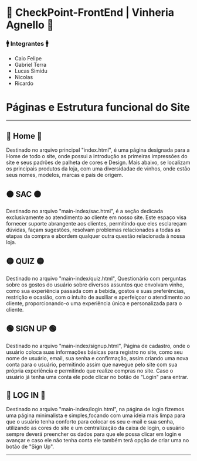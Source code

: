 # 🍷 CheckPoint-FrontEnd | Vinheria Agnello 🍷

### 🚹 Integrantes 🚹
- Caio Felipe
- Gabriel Terra
- Lucas Simidu
- Nicolas
- Ricardo

# Páginas e Estrutura funcional do Site
<hr>

## 🔴 Home 🔴
Destinado no arquivo principal "index.html", é uma página designada para a Home de todo o site, onde possui a introdução as primeiras impressões do site e seus padrões de palheta de cores e Design. Mais abaixo, se localizam os principais produtos da loja, com uma diversidadae de vinhos, onde estão seus nomes, modelos, marcas e país de origem.

## 🟠 SAC 🟠
Destinado no arquivo "main-index/sac.html", é a seção dedicada exclusivamente ao atendimento ao cliente em nosso site. Este espaço visa fornecer suporte abrangente aos clientes, permitindo que eles esclareçam dúvidas, façam sugestões, resolvam problemas
relacionados a todas as etapas da compra e abordem qualquer outra questão relacionada à nossa loja.

## 🟡 QUIZ 🟡
Destinado no arquivo "main-index/quiz.html", Questionário com perguntas sobre os gostos do usuário sobre diversos assuntos que envolvam vinho, como sua experiência passada com a bebida, gostos e suas preferências, restrição e ocasião, com o intuito de auxiliar e aperfeiçoar o atendimento ao cliente, proporcionando-o uma experiência única e personalizada para o cliente.

## 🟢 SIGN UP 🟢
Destinado no arquivo "main-index/signup.html", Página de cadastro, onde o usuário coloca suas informações básicas para registro no site, como seu nome de usuário, email, sua senha e confirmação, assim criando uma nova conta para o usuário, permitindo assim que navegue pelo site com sua própria experiência e permitindo que realize compras no site. Caso o usuário já tenha uma conta ele pode clicar no botão de "Login" para entrar.

## 🔵 LOG IN 🔵
Destinado no arquivo "main-index/login.html", na página de login fizemos uma página minimalista e simples,focando com uma ideia mais limpa para que o usuário tenha conforto para colocar os seu e-mail e sua senha, utilizando as cores do site e um centralização da caixa de login, o usuário sempre deverá preencher os dados para que ele possa clicar em login e avançar e caso ele não tenha conta ele também terá opção de criar uma no botão de "Sign Up".

<hr>



